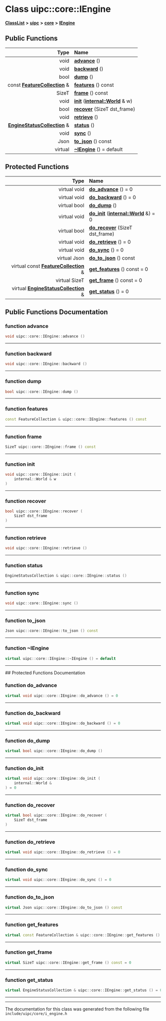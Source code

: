 

# Class uipc::core::IEngine



[**ClassList**](annotated.md) **>** [**uipc**](namespaceuipc.md) **>** [**core**](namespaceuipc_1_1core.md) **>** [**IEngine**](classuipc_1_1core_1_1_i_engine.md)










































## Public Functions

| Type | Name |
| ---: | :--- |
|  void | [**advance**](#function-advance) () <br> |
|  void | [**backward**](#function-backward) () <br> |
|  bool | [**dump**](#function-dump) () <br> |
|  const [**FeatureCollection**](classuipc_1_1core_1_1_feature_collection.md) & | [**features**](#function-features) () const<br> |
|  SizeT | [**frame**](#function-frame) () const<br> |
|  void | [**init**](#function-init) ([**internal::World**](classuipc_1_1core_1_1internal_1_1_world.md) & w) <br> |
|  bool | [**recover**](#function-recover) (SizeT dst\_frame) <br> |
|  void | [**retrieve**](#function-retrieve) () <br> |
|  [**EngineStatusCollection**](classuipc_1_1core_1_1_engine_status_collection.md) & | [**status**](#function-status) () <br> |
|  void | [**sync**](#function-sync) () <br> |
|  Json | [**to\_json**](#function-to_json) () const<br> |
| virtual  | [**~IEngine**](#function-iengine) () = default<br> |
























## Protected Functions

| Type | Name |
| ---: | :--- |
| virtual void | [**do\_advance**](#function-do_advance) () = 0<br> |
| virtual void | [**do\_backward**](#function-do_backward) () = 0<br> |
| virtual bool | [**do\_dump**](#function-do_dump) () <br> |
| virtual void | [**do\_init**](#function-do_init) ([**internal::World**](classuipc_1_1core_1_1internal_1_1_world.md) &) = 0<br> |
| virtual bool | [**do\_recover**](#function-do_recover) (SizeT dst\_frame) <br> |
| virtual void | [**do\_retrieve**](#function-do_retrieve) () = 0<br> |
| virtual void | [**do\_sync**](#function-do_sync) () = 0<br> |
| virtual Json | [**do\_to\_json**](#function-do_to_json) () const<br> |
| virtual const [**FeatureCollection**](classuipc_1_1core_1_1_feature_collection.md) & | [**get\_features**](#function-get_features) () const = 0<br> |
| virtual SizeT | [**get\_frame**](#function-get_frame) () const = 0<br> |
| virtual [**EngineStatusCollection**](classuipc_1_1core_1_1_engine_status_collection.md) & | [**get\_status**](#function-get_status) () = 0<br> |




## Public Functions Documentation




### function advance 

```C++
void uipc::core::IEngine::advance () 
```




<hr>



### function backward 

```C++
void uipc::core::IEngine::backward () 
```




<hr>



### function dump 

```C++
bool uipc::core::IEngine::dump () 
```




<hr>



### function features 

```C++
const FeatureCollection & uipc::core::IEngine::features () const
```




<hr>



### function frame 

```C++
SizeT uipc::core::IEngine::frame () const
```




<hr>



### function init 

```C++
void uipc::core::IEngine::init (
    internal::World & w
) 
```




<hr>



### function recover 

```C++
bool uipc::core::IEngine::recover (
    SizeT dst_frame
) 
```




<hr>



### function retrieve 

```C++
void uipc::core::IEngine::retrieve () 
```




<hr>



### function status 

```C++
EngineStatusCollection & uipc::core::IEngine::status () 
```




<hr>



### function sync 

```C++
void uipc::core::IEngine::sync () 
```




<hr>



### function to\_json 

```C++
Json uipc::core::IEngine::to_json () const
```




<hr>



### function ~IEngine 

```C++
virtual uipc::core::IEngine::~IEngine () = default
```




<hr>
## Protected Functions Documentation




### function do\_advance 

```C++
virtual void uipc::core::IEngine::do_advance () = 0
```




<hr>



### function do\_backward 

```C++
virtual void uipc::core::IEngine::do_backward () = 0
```




<hr>



### function do\_dump 

```C++
virtual bool uipc::core::IEngine::do_dump () 
```




<hr>



### function do\_init 

```C++
virtual void uipc::core::IEngine::do_init (
    internal::World &
) = 0
```




<hr>



### function do\_recover 

```C++
virtual bool uipc::core::IEngine::do_recover (
    SizeT dst_frame
) 
```




<hr>



### function do\_retrieve 

```C++
virtual void uipc::core::IEngine::do_retrieve () = 0
```




<hr>



### function do\_sync 

```C++
virtual void uipc::core::IEngine::do_sync () = 0
```




<hr>



### function do\_to\_json 

```C++
virtual Json uipc::core::IEngine::do_to_json () const
```




<hr>



### function get\_features 

```C++
virtual const FeatureCollection & uipc::core::IEngine::get_features () const = 0
```




<hr>



### function get\_frame 

```C++
virtual SizeT uipc::core::IEngine::get_frame () const = 0
```




<hr>



### function get\_status 

```C++
virtual EngineStatusCollection & uipc::core::IEngine::get_status () = 0
```




<hr>

------------------------------
The documentation for this class was generated from the following file `include/uipc/core/i_engine.h`


